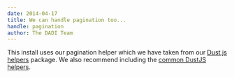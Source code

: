```yaml
---
date: 2014-04-17
title: We can handle pagination too...
handle: pagination
author: The DADI Team
---
```


This install uses our pagination helper which we have taken from our [Dust.js helpers](https://www.npmjs.com/package/@dadi/dustjs-helpers) package. We also recommend including the [common DustJS helpers](https://github.com/rodw/common-dustjs-helpers).